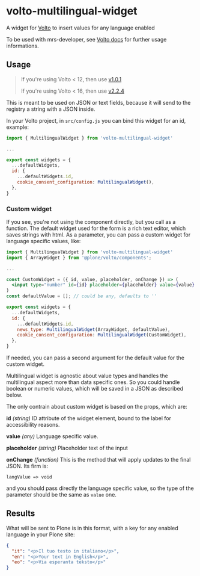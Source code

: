 # volto-multilingual-widget

A widget for [Volto](https://github.com/plone/volto) to insert values for any language enabled

To be used with mrs-developer, see [Volto docs](https://docs.voltocms.com/customizing/add-ons/) for further usage informations.

## Usage

> If you're using Volto < 12, then use [v1.0.1](https://github.com/collective/volto-multilingual-widget/tree/v1.0.1)
>
> If you're using Volto < 16, then use [v2.2.4](https://github.com/collective/volto-multilingual-widget/tree/v2.2.4)

This is meant to be used on JSON or text fields, because it will send to the registry a string with a JSON inside.

In your Volto project, in `src/config.js` you can bind this widget for an id, example:

```js
import { MultilingualWidget } from 'volto-multilingual-widget'

...

export const widgets = {
  ...defaultWidgets,
  id: {
    ...defaultWidgets.id,
    cookie_consent_configuration: MultilingualWidget(),
  },
}
```

### Custom widget

If you see, you're not using the component directly, but you call as a function.
The default widget used for the form is a rich text editor, which saves strings with html.
As a parameter, you can pass a custom widget for language specific values, like:

```jsx
import { MultilingualWidget } from 'volto-multilingual-widget'
import { ArrayWidget } from '@plone/volto/components';

...

const CustomWidget = ({ id, value, placeholder, onChange }) => (
  <input type="number" id={id} placeholder={placeholder} value={value} onChange={onChange} />
)
const defaultValue = []; // could be any, defaults to ''

export const widgets = {
  ...defaultWidgets,
  id: {
    ...defaultWidgets.id,
    news_type: MultilingualWidget(ArrayWidget, defaultValue),
    cookie_consent_configuration: MultilingualWidget(CustomWidget),
  },
}
```

If needed, you can pass a second argument for the default value for the custom widget.

Multilingual widget is agnostic about value types and handles the multilingual aspect more than data specific ones.
So you could handle boolean or numeric values, which will be saved in a JSON as described below.

The only contrain about custom widget is based on the props, which are:

**id** _(string)_
ID attribute of the widget element, bound to the label for accessibility reasons.

**value** _(any)_
Language specific value.

**placeholder** _(string)_
Placeholder text of the input

**onChange** _(function)_
This is the method that will apply updates to the final JSON.
Its firm is:

`langValue => void`

and you should pass directly the language specific value, so the type of the parameter should be the same as `value` one.

## Results

What will be sent to Plone is in this format, with a key for any enabled language in your Plone site:

```json
{
  "it": "<p>Il tuo testo in italiano</p>",
  "en": "<p>Your text in English</p>",
  "eo": "<p>Via esperanta teksto</p>"
}
```
